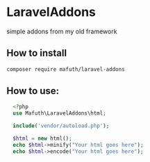 # LaravelAddons
simple addons from my old framework

## How to install
```sh
composer require mafuth/laravel-addons
```

## How to use:
```PHP
  <?php
  use Mafuth\LaravelAddons\html;

  include('vendor/autoload.php');

  $html = new html();
  echo $html->minify("Your html goes here");
  echo $html->encode("Your html goes here");
```
